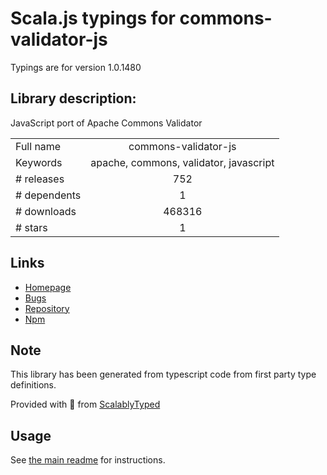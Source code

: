 
# Scala.js typings for commons-validator-js

Typings are for version 1.0.1480

## Library description:
JavaScript port of Apache Commons Validator

|                    |                 |
| ------------------ | :-------------: |
| Full name          | commons-validator-js |
| Keywords           | apache, commons, validator, javascript |
| # releases         | 752 |
| # dependents       | 1 |
| # downloads        | 468316 |
| # stars            | 1 |

## Links
- [Homepage](https://github.com/wix/commons-validator-js)
- [Bugs](https://github.com/wix/commons-validator-js/issues)
- [Repository](https://github.com/wix/commons-validator-js)
- [Npm](https://www.npmjs.com/package/commons-validator-js)
    


## Note
This library has been generated from typescript code from first party type definitions.

Provided with :purple_heart: from [ScalablyTyped](https://github.com/oyvindberg/ScalablyTyped)

## Usage
See [the main readme](../../readme.md) for instructions.


